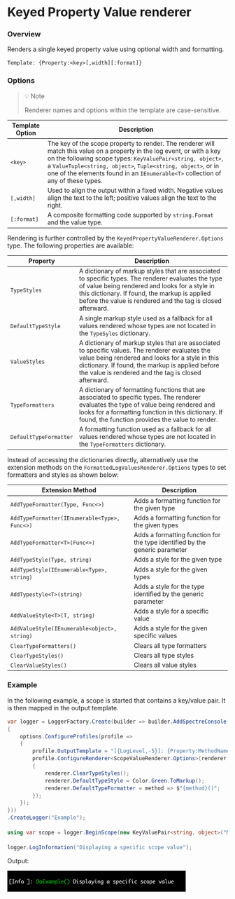 # Keyed Property Value renderer

### Overview

Renders a single keyed property value using optional width and formatting.

```
Template: {Property:<key>[,width][:format]}
```

### Options

> 💡 Note
>
> Renderer names and options within the template are case-sensitive.

|Template Option|Description|
|---|---|
|`<key>`|The key of the scope property to render. The renderer will match this value on a property in the log event, or with a key on the following scope types: `KeyValuePair<string, object>`, a `ValueTuple<string, object>`, `Tuple<string, object>`, or in one of the elements found in an `IEnumerable<T>` collection of any of these types.|
|`[,width]`|Used to align the output within a fixed width. Negative values align the text to the left; positive values align the text to the right.|
|`[:format]`|A composite formatting code supported by `string.Format` and the value type.

Rendering is further controlled by the `KeyedPropertyValueRenderer.Options` type. The following properties are available:

|Property|Description|
|---|---|
|`TypeStyles`|A dictionary of markup styles that are associated to specific types. The renderer evaluates the type of value being rendered and looks for a style in this dictionary. If found, the markup is applied before the value is rendered and the tag is closed afterward.|
|`DefaultTypeStyle`|A single markup style used as a fallback for all values rendered whose types are not located in the `TypeSyles` dictionary.|
|`ValueStyles`|A dictionary of markup styles that are associated to specific values. The renderer evaluates the value being rendered and looks for a style in this dictionary. If found, the markup is applied before the value is rendered and the tag is closed afterward.|
|`TypeFormatters`|A dictionary of formatting functions that are associated to specific types. The renderer evaluates the type of value being rendered and looks for a formatting function in this dictionary. If found, the function provides the value to render.
|`DefaultTypeFormatter`|A formatting function used as a fallback for all values rendered whose types are not located in the `TypeFormatters` dictionary.

Instead of accessing the dictionaries directly, alternatively use the extension methods on the `FormattedLogValuesRenderer.Options` types to set formatters and styles as shown below:

|Extension Method|Description|
|---|---|
|`AddTypeFormatter(Type, Func<>)`|Adds a formatting function for the given type|
|`AddTypeFormatter(IEnumerable<Type>, Func<>)`|Adds a formatting function for the given types|
|`AddTypeFormatter<T>(Func<>)`|Adds a formatting function for the type identified by the generic parameter|
|`AddTypeStyle(Type, string)`|Adds a style for the given type|
|`AddTypeStyle(IEnumerable<Type>, string)`|Adds a style for the given types|
|`AddTypestyle<T>(string)`|Adds a style for the type identified by the generic parameter|
|`AddValueStyle<T>(T, string)`|Adds a style for a specific value|
|`AddValueStyle(IEnumerable<object>, string)`|Adds a style for the given specific values|
|`ClearTypeFormatters()`|Clears all type formatters|
|`ClearTypeStyles()`|Clears all type styles|
|`ClearValueStyles()`|Clears all value styles|


### Example

In the following example, a scope is started that contains a key/value pair. It is then mapped in the output template.

```csharp
var logger = LoggerFactory.Create(builder => builder.AddSpectreConsole(options =>
{
    options.ConfigureProfiles(profile =>
    {
        profile.OutputTemplate = "[{LogLevel,-5}]: {Property:MethodName} {Message}";
        profile.ConfigureRenderer<ScopeValueRenderer.Options>(renderer =>
        {
            renderer.ClearTypeStyles();
            renderer.DefaultTypeStyle = Color.Green.ToMarkup();
            renderer.DefaultTypeFormatter = method => $"{method}()";
        }); 
    });
}))
.CreateLogger("Example");

using var scope = logger.BeginScope(new KeyValuePair<string, object>("MethodName", nameof(DoExample)));

logger.LogInformation("Displaying a specific scope value");
```

Output:

![output](snips/formatted-log-values.png)

